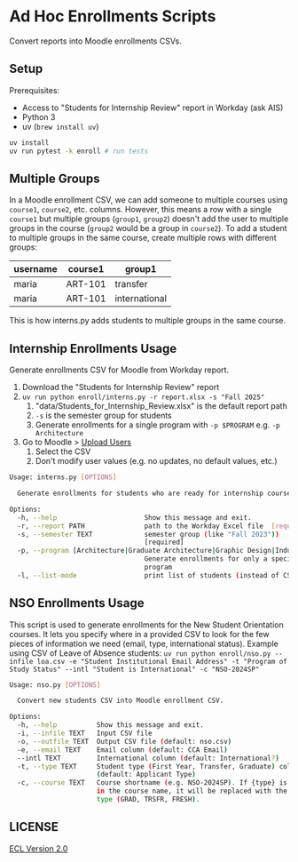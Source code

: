 # Ad Hoc Enrollments Scripts

Convert reports into Moodle enrollments CSVs.

## Setup

Prerequisites:

- Access to "Students for Internship Review" report in Workday (ask AIS)
- Python 3
- uv (`brew install uv`)

```sh
uv install
uv run pytest -k enroll # run tests
```

## Multiple Groups

In a Moodle enrollment CSV, we can add someone to multiple courses using `course1`, `course2`, etc. columns. However, this means a row with a single `course1` but multiple groups (`group1`, `group2`) doesn't add the user to multiple groups in the course (`group2` would be a group in `course2`). To add a student to multiple groups in the same course, create multiple rows with different groups:

| username | course1 | group1 |
|----------|---------|--------|
| maria | ART-101 | transfer |
| maria | ART-101 | international |

This is how interns.py adds students to multiple groups in the same course.

## Internship Enrollments Usage

Generate enrollments CSV for Moodle from Workday report.

1. Download the "Students for Internship Review" report
1. `uv run python enroll/interns.py -r report.xlsx -s "Fall 2025"`
    1. "data/Students_for_Internship_Review.xlsx" is the default report path
    1. `-s` is the semester group for students
    1. Generate enrollments for a single program with `-p $PROGRAM` e.g. `-p Architecture`
1. Go to Moodle > [Upload Users](https://moodle.cca.edu/admin/tool/uploaduser/index.php)
    1. Select the CSV
    1. Don't modify user values (e.g. no updates, no default values, etc.)

```sh
Usage: interns.py [OPTIONS]

  Generate enrollments for students who are ready for internship courses.

Options:
  -h, --help                      Show this message and exit.
  -r, --report PATH               path to the Workday Excel file  [required]
  -s, --semester TEXT             semester group (like "Fall 2023"))
                                  [required]
  -p, --program [Architecture|Graduate Architecture|Graphic Design|Industrial Design|Interaction Design|Interior Design]
                                  Generate enrollments for only a specific
                                  program
  -l, --list-mode                 print list of students (instead of CSV)
```

## NSO Enrollments Usage

This script is used to generate enrollments for the New Student Orientation courses. It lets you specify where in a provided CSV to look for the few pieces of information we need (email, type, international status). Example using CSV of Leave of Absence students: `uv run python enroll/nso.py --infile loa.csv -e "Student Institutional Email Address" -t "Program of Study Status" --intl "Student is International" -c "NSO-2024SP"`

```sh
Usage: nso.py [OPTIONS]

  Convert new students CSV into Moodle enrollment CSV.

Options:
  -h, --help          Show this message and exit.
  -i, --infile TEXT   Input CSV file
  -o, --outfile TEXT  Output CSV file (default: nso.csv)
  -e, --email TEXT    Email column (default: CCA Email)
  --intl TEXT         International column (default: International?)
  -t, --type TEXT     Student type (First Year, Transfer, Graduate) column
                      (default: Applicant Type)
  -c, --course TEXT   Course shortname (e.g. NSO-2024SP). If {type} is present
                      in the course name, it will be replaced with the student
                      type (GRAD, TRSFR, FRESH).
```

## LICENSE

[ECL Version 2.0](https://opensource.org/licenses/ECL-2.0)
